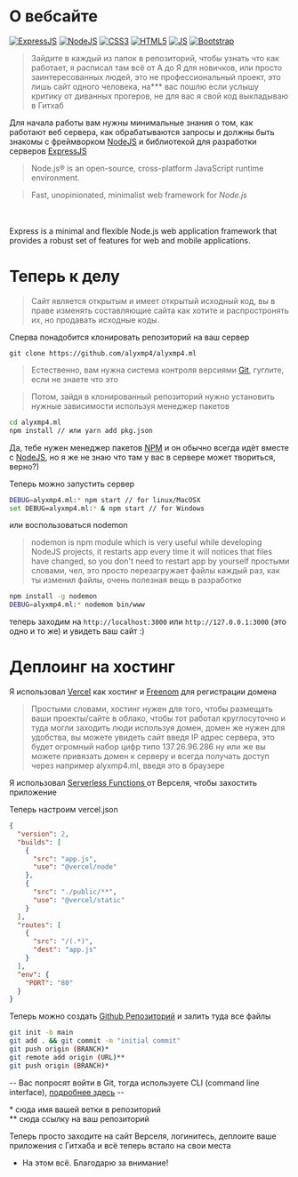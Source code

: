 # О вебсайте

[![ExpressJS](https://img.shields.io/badge/Express.js-000000?style=for-the-badge&logo=express&logoColor=white)](https://expressjs.com)
[![NodeJS](https://img.shields.io/badge/Node.js-339933?style=for-the-badge&logo=nodedotjs&logoColor=white)](https://nodejs.org)
[![CSS3](https://img.shields.io/badge/CSS3-1572B6?style=for-the-badge&logo=css3&logoColor=white)](https://www.w3.org/Style/CSS/)
[![HTML5](https://img.shields.io/badge/HTML5-E34F26?style=for-the-badge&logo=html5&logoColor=white)](https://html.spec.whatwg.org/multipage/)
[![JS](https://img.shields.io/badge/JavaScript-323330?style=for-the-badge&logo=javascript&logoColor=F7DF1E)](https://www.javascript.com/)
[![Bootstrap](https://img.shields.io/badge/Bootstrap-563D7C?style=for-the-badge&logo=bootstrap&logoColor=white)](https://getbootstrap.com/)

> Зайдите в каждый из папок в репозиторий, чтобы узнать что как работает, я расписал там всё от А до Я для новичков, или просто заинтересованных людей, это не профессиональный проект, это лишь сайт одного человека, на*** вас пошлю если услышу критику от диванных прогеров, не для вас я свой код выкладываю в Гитхаб

Для начала работы вам нужны минимальные знания о том, как работают веб сервера, как обрабатываются запросы и должны быть знакомы с фреймворком [NodeJS](https://nodejs.org) и библиотекой для разработки серверов [ExpressJS](https://expressjs.com)

> Node.js® is an open-source, cross-platform JavaScript runtime environment.

> Fast, unopinionated, minimalist web framework for *Node.js*
<br/>
<br/>
Express is a minimal and flexible Node.js web application framework that provides a robust set of features for web and mobile applications.

# Теперь к делу

> Сайт является открытым и имеет открытый исходный код, вы в праве изменять составляющие сайта как хотите и распростронять их, но продавать исходные коды.

Сперва понадобится клонировать репозиторий на ваш сервер

```
git clone https://github.com/alyxmp4/alyxmp4.ml
```
> Естественно, вам нужна система контроля версиями [Git](https://gitlab.com), гуглите, если не знаете что это

> Потом, зайдя в клонированный репозиторий нужно установить нужные зависимости используя менеджер пакетов

```bash
cd alyxmp4.ml
npm install // или yarn add pkg.json
```

Да, тебе нужен менеджер пакетов [NPM](https://npmjsmcom) и он обычно всегда идёт вместе с [NodeJS](https://nodejs.org), но я же не знаю что там у вас в сервере может твориться, верно?)

Теперь можно запустить сервер
```bash
DEBUG=alyxmp4.ml:* npm start // for linux/MacOSX
set DEBUG=alyxmp4.ml:* & npm start // for Windows
```

или воспользоваться nodemon

> nodemon is npm module which is very useful while developing NodeJS projects, it restarts app every time it will notices that files have changed, so you don't need to restart app by yourself
> простыми словами, чел, это просто перезагружает файлы каждый раз, как ты изменил файлы, очень полезная вещь в разработке

```bash
npm install -g nodemon
DEBUG=alyxmp4.ml:* nodemom bin/www
```

теперь заходим на `http://localhost:3000` или `http://127.0.0.1:3000` (это одно и то же) и увидеть ваш сайт :)

# Деплоинг на хостинг

Я использовал [Vercel](https://vercel.com) как хостинг и [Freenom](https://www.freenom.com/en/index.html?lang=en) для регистрации домена
> Простыми словами, хостинг нужен для того, чтобы размещать ваши проекты/сайте в облако, чтобы тот работал круглосуточно и туда могли заходить люди используя домен, домен же нужен для удобства, вы можете увидеть сайт введя IP адрес сервера, это будет огромный набор цифр типо 137.26.96.286 ну или же вы можете привязать домен к серверу и всегда получать доступ через например alyxmp4.ml, введя это в браузере

Я использовал [Serverless Functions ](https://vercel.com/docs/concepts/functions/serverless-functions) от Верселя, чтобы захостить приложение

Теперь настроим vercel.json

```json
{
  "version": 2,
  "builds": [
    {
      "src": "app.js",
      "use": "@vercel/node"
    },
    {
      "src": "./public/**",
      "use": "@vercel/static"
    }
  ],
  "routes": [
    {
      "src": "/(.*)",
      "dest": "app.js"
    }
  ],
  "env": {
    "PORT": "80"
  }
}
```

Теперь можно создать [Github Репозиторий](https://github.com/new) и залить туда все файлы 

```bash
git init -b main
git add . && git commit -m "initial commit"
git push origin (BRANCH)*
git remote add origin (URL)**
git push origin (BRANCH)*
``` 
-- Вас попросят войти в Git, тогда используете CLI (command line interface), [подробнее здесь](https://docs.gitlab.com/ee/gitlab-basics/start-using-git.html) --


\* сюда имя вашей ветки в репозиторий
<br/>
\** сюда ссылку на ваш репозиторий

Теперь просто заходите на сайт Верселя, логинитесь, деплоите ваше приложения с Гитхаба и всё теперь встало на свои места

* На этом всё. Благодарю за внимание!
